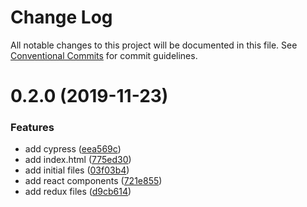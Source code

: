 # Change Log

All notable changes to this project will be documented in this file.
See [Conventional Commits](https://conventionalcommits.org) for commit guidelines.

# 0.2.0 (2019-11-23)


### Features

* add cypress ([eea569c](https://github.com/NTagami/lerna-test/commit/eea569ce256cd9bfb000ea29c99b0dbb50aa1848))
* add index.html ([775ed30](https://github.com/NTagami/lerna-test/commit/775ed308b19ec5d10784dd5c30c6c07a6245150f))
* add initial files ([03f03b4](https://github.com/NTagami/lerna-test/commit/03f03b4bf4e86406d0b2f2c67b5bde6547e30c4e))
* add react components ([721e855](https://github.com/NTagami/lerna-test/commit/721e855e88ad6bedc4d1c46e277a37b5f7ac2c64))
* add redux files ([d9cb614](https://github.com/NTagami/lerna-test/commit/d9cb614000dfa96ecd71234b08473286e615ad25))
